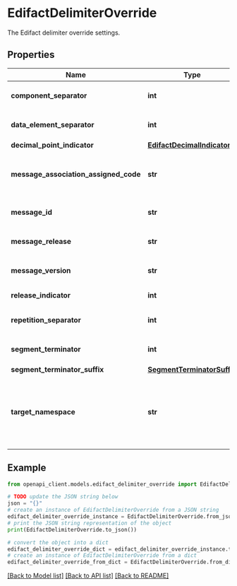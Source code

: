 # EdifactDelimiterOverride

The Edifact delimiter override settings.

## Properties

Name | Type | Description | Notes
------------ | ------------- | ------------- | -------------
**component_separator** | **int** | The component separator. | 
**data_element_separator** | **int** | The data element separator. | 
**decimal_point_indicator** | [**EdifactDecimalIndicator**](EdifactDecimalIndicator.md) |  | 
**message_association_assigned_code** | **str** | The message association assigned code. | [optional] 
**message_id** | **str** | The message id. | [optional] 
**message_release** | **str** | The message release. | [optional] 
**message_version** | **str** | The message version. | [optional] 
**release_indicator** | **int** | The release indicator. | 
**repetition_separator** | **int** | The repetition separator. | 
**segment_terminator** | **int** | The segment terminator. | 
**segment_terminator_suffix** | [**SegmentTerminatorSuffix**](SegmentTerminatorSuffix.md) |  | 
**target_namespace** | **str** | The target namespace on which this delimiter settings has to be applied. | [optional] 

## Example

```python
from openapi_client.models.edifact_delimiter_override import EdifactDelimiterOverride

# TODO update the JSON string below
json = "{}"
# create an instance of EdifactDelimiterOverride from a JSON string
edifact_delimiter_override_instance = EdifactDelimiterOverride.from_json(json)
# print the JSON string representation of the object
print(EdifactDelimiterOverride.to_json())

# convert the object into a dict
edifact_delimiter_override_dict = edifact_delimiter_override_instance.to_dict()
# create an instance of EdifactDelimiterOverride from a dict
edifact_delimiter_override_from_dict = EdifactDelimiterOverride.from_dict(edifact_delimiter_override_dict)
```
[[Back to Model list]](../README.md#documentation-for-models) [[Back to API list]](../README.md#documentation-for-api-endpoints) [[Back to README]](../README.md)


